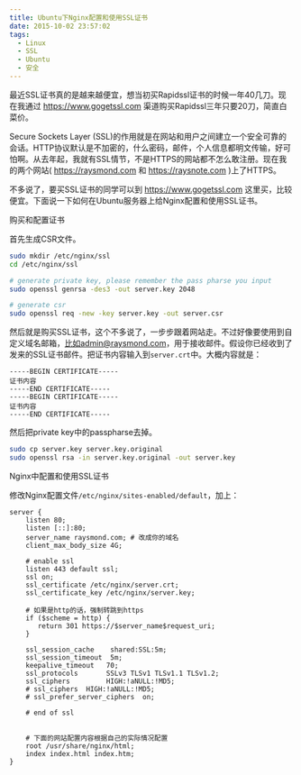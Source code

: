 ```yaml
---
title: Ubuntu下Nginx配置和使用SSL证书
date: 2015-10-02 23:57:02
tags:
  - Linux
  - SSL
  - Ubuntu
  - 安全
---
```


最近SSL证书真的是越来越便宜，想当初买Rapidssl证书的时候一年40几刀。现在我通过 https://www.gogetssl.com 渠道购买Rapidssl三年只要20刀，简直白菜价。

Secure Sockets Layer (SSL)的作用就是在网站和用户之间建立一个安全可靠的会话。HTTP协议默认是不加密的，什么密码，邮件，个人信息都明文传输，好可怕啊。从去年起，我就有SSL情节，不是HTTPS的网站都不怎么敢注册。现在我的两个网站( https://raysmond.com 和 https://raysnote.com )上了HTTPS。

不多说了，要买SSL证书的同学可以到 https://www.gogetssl.com 这里买，比较便宜。下面说一下如何在Ubuntu服务器上给Nginx配置和使用SSL证书。

购买和配置证书

首先生成CSR文件。

```bash
sudo mkdir /etc/nginx/ssl
cd /etc/nginx/ssl

# generate private key, please remember the pass pharse you input
sudo openssl genrsa -des3 -out server.key 2048

# generate csr
sudo openssl req -new -key server.key -out server.csr
```

然后就是购买SSL证书，这个不多说了，一步步跟着网站走。不过好像要使用到自定义域名邮箱，比如admin@raysmond.com，用于接收邮件。假设你已经收到了发来的SSL证书邮件。把证书内容输入到`server.crt`中。大概内容就是：

```
-----BEGIN CERTIFICATE-----
证书内容
-----END CERTIFICATE-----
-----BEGIN CERTIFICATE-----
证书内容
-----END CERTIFICATE-----
```

然后把private key中的passpharse去掉。

```bash
sudo cp server.key server.key.original
sudo openssl rsa -in server.key.original -out server.key
```

Nginx中配置和使用SSL证书

修改Nginx配置文件`/etc/nginx/sites-enabled/default`，加上：

```
server {
    listen 80;
    listen [::]:80;
    server_name raysmond.com; # 改成你的域名
    client_max_body_size 4G;

    # enable ssl
    listen 443 default ssl;
    ssl on;
    ssl_certificate /etc/nginx/server.crt;
    ssl_certificate_key /etc/nginx/server.key;

    # 如果是http的话，强制转跳到https
    if ($scheme = http) {
       return 301 https://$server_name$request_uri;
    }

    ssl_session_cache    shared:SSL:5m;
    ssl_session_timeout  5m;
    keepalive_timeout   70;
    ssl_protocols       SSLv3 TLSv1 TLSv1.1 TLSv1.2;
    ssl_ciphers         HIGH:!aNULL:!MD5;
    # ssl_ciphers  HIGH:!aNULL:!MD5;
    # ssl_prefer_server_ciphers  on;

    # end of ssl


    # 下面的网站配置内容根据自己的实际情况配置
    root /usr/share/nginx/html;
	index index.html index.htm;
}
```
